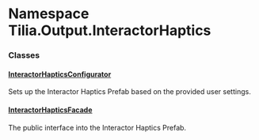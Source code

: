 # Namespace Tilia.Output.InteractorHaptics

### Classes

#### [InteractorHapticsConfigurator]

Sets up the Interactor Haptics Prefab based on the provided user settings.

#### [InteractorHapticsFacade]

The public interface into the Interactor Haptics Prefab.

[InteractorHapticsConfigurator]: InteractorHapticsConfigurator.md
[InteractorHapticsFacade]: InteractorHapticsFacade.md
